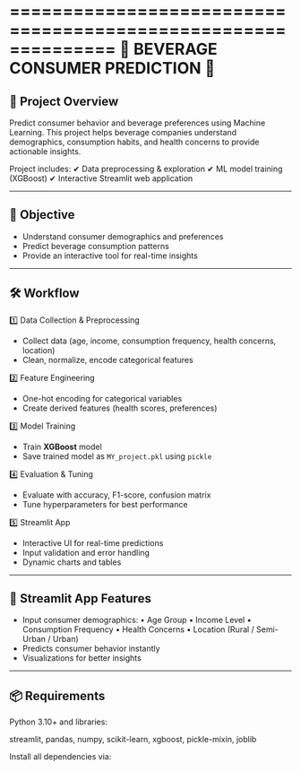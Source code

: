 ==============================================================
               🍹 BEVERAGE CONSUMER PREDICTION 🍹
==============================================================

📌 Project Overview
--------------------------------------------------------------
Predict consumer behavior and beverage preferences using 
Machine Learning. This project helps beverage companies 
understand demographics, consumption habits, and health 
concerns to provide actionable insights.

Project includes:
✔ Data preprocessing & exploration
✔ ML model training (XGBoost)
✔ Interactive Streamlit web application

--------------------------------------------------------------
🎯 Objective
--------------------------------------------------------------
- Understand consumer demographics and preferences
- Predict beverage consumption patterns
- Provide an interactive tool for real-time insights

--------------------------------------------------------------
🛠 Workflow
--------------------------------------------------------------
1️⃣ Data Collection & Preprocessing
   - Collect data (age, income, consumption frequency, health concerns, location)
   - Clean, normalize, encode categorical features

2️⃣ Feature Engineering
   - One-hot encoding for categorical variables
   - Create derived features (health scores, preferences)

3️⃣ Model Training
   - Train **XGBoost** model
   - Save trained model as `MY_project.pkl` using `pickle`

4️⃣ Evaluation & Tuning
   - Evaluate with accuracy, F1-score, confusion matrix
   - Tune hyperparameters for best performance

5️⃣ Streamlit App
   - Interactive UI for real-time predictions
   - Input validation and error handling
   - Dynamic charts and tables

--------------------------------------------------------------
🚀 Streamlit App Features
--------------------------------------------------------------
- Input consumer demographics:
  • Age Group
  • Income Level
  • Consumption Frequency
  • Health Concerns
  • Location (Rural / Semi-Urban / Urban)
- Predicts consumer behavior instantly
- Visualizations for better insights

--------------------------------------------------------------
📦 Requirements
--------------------------------------------------------------
Python 3.10+ and libraries:

streamlit, pandas, numpy, scikit-learn, xgboost, pickle-mixin, joblib

Install all dependencies via:

